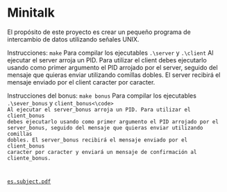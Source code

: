 # Minitalk
El propósito de este proyecto es crear un pequeño programa de intercambio de
datos utilizando señales UNIX.

Instrucciones:
<code>make</code>
Para compilar los ejecutables <code>.\server</code> y <code>.\client</code>
Al ejecutar el server arroja un PID.
Para utilizar el client debes ejecutarlo usando como primer argumento el PID arrojado por el server, seguido del mensaje que quieras enviar utilizando comillas dobles.
El server recibirá el mensaje enviado por el client caracter por caracter.


Instrucciones del bonus:
<code>make bonus</code>
Para compilar los ejecutables <code>.\sever_bonus</code> y <code>client_bonus<\code>
Al ejecutar el server_bonus arroja un PID.
Para utilizar el client_bonus debes ejecutarlo usando como primer argumento el PID arrojado por el server_bonus, seguido del mensaje que quieras enviar utilizando comillas dobles.
El server_bonus recibirá el mensaje enviado por el client_bonus caracter por caracter y enviará un mensaje de confirmación al cliente_bonus.


[es.subject.pdf](https://github.com/mugi-chab/minitalk/files/9626207/es.subject.pdf)
